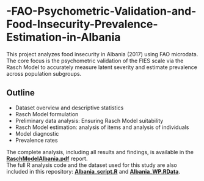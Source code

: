 # -FAO-Psychometric-Validation-and-Food-Insecurity-Prevalence-Estimation-in-Albania
This project analyzes food insecurity in Albania (2017) using FAO microdata. The core focus is the psychometric validation of the FIES scale via the Rasch Model to accurately measure latent severity and estimate prevalence across population subgroups.

## Outline
- Dataset overview and descriptive statistics
- Rasch Model formulation
- Preliminary data analysis: Ensuring Rasch Model suitability
- Rasch Model estimation: analysis of items and analysis of individuals
- Model diagnostic
- Prevalence rates

The complete analysis, including all results and findings, is available in the **[RaschModelAlbania.pdf](RaschModelAlbania.pdf)** report.  
The full R analysis code and the dataset used for this study are also included in this repository: **[Albania_script.R](Albania_script.R)** and **[Albania_WP.RData](Albania_WP.RData)**.
